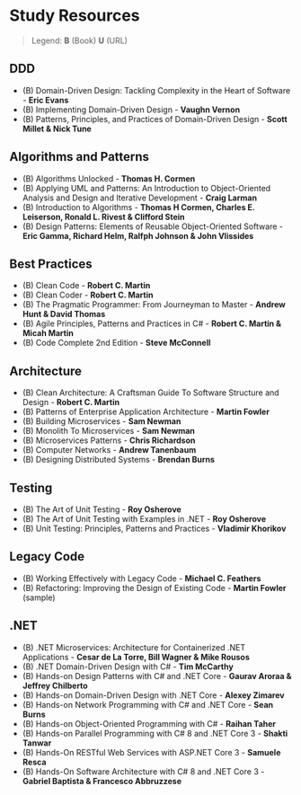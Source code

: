 # Study Resources

> Legend: **B** (Book) **U** (URL)

## DDD

- (B) Domain-Driven Design: Tackling Complexity in the Heart of Software - **Eric Evans**  
- (B) Implementing Domain-Driven Design - **Vaughn Vernon**  
- (B) Patterns, Principles, and Practices of Domain-Driven Design - **Scott Millet & Nick Tune**  

## Algorithms and Patterns

- (B) Algorithms Unlocked - **Thomas H. Cormen**  
- (B) Applying UML and Patterns: An Introduction to Object-Oriented Analysis and Design and Iterative Development - **Craig Larman**  
- (B) Introduction to Algorithms - **Thomas H Cormen, Charles E. Leiserson, Ronald L. Rivest & Clifford Stein**  
- (B) Design Patterns: Elements of Reusable Object-Oriented Software - **Eric Gamma, Richard Helm, Ralfph Johnson & John Vlissides**  

## Best Practices

- (B) Clean Code - **Robert C. Martin**  
- (B) Clean Coder - **Robert C. Martin**  
- (B) The Pragmatic Programmer: From Journeyman to Master - **Andrew Hunt & David Thomas**  
- (B) Agile Principles, Patterns and Practices in C# - **Robert C. Martin & Micah Martin**  
- (B) Code Complete 2nd Edition - **Steve McConnell**  

## Architecture

- (B) Clean Architecture: A Craftsman Guide To Software Structure and Design - **Robert C. Martin**  
- (B) Patterns of Enterprise Application Architecture - **Martin Fowler**  
- (B) Building Microservices - **Sam Newman**  
- (B) Monolith To Microservices - **Sam Newman**  
- (B) Microservices Patterns - **Chris Richardson**  
- (B) Computer Networks - **Andrew Tanenbaum**  
- (B) Designing Distributed Systems - **Brendan Burns**  

## Testing

- (B) The Art of Unit Testing - **Roy Osherove**  
- (B) The Art of Unit Testing with Examples in .NET - **Roy Osherove**  
- (B) Unit Testing: Principles, Patterns and Practices - **Vladimir Khorikov**  

## Legacy Code

- (B) Working Effectively with Legacy Code - **Michael C. Feathers**  
- (B) Refactoring: Improving the Design of Existing Code - **Martin Fowler** (sample)  

## .NET

- (B) .NET Microservices: Architecture for Containerized .NET Applications - **Cesar de La Torre, Bill Wagner & Mike Rousos**  
- (B) .NET Domain-Driven Design with C# - **Tim McCarthy**  
- (B) Hands-on Design Patterns with C# and .NET Core - **Gaurav Aroraa & Jeffrey Chilberto**  
- (B) Hands-on Domain-Driven Design with .NET Core - **Alexey Zimarev**  
- (B) Hands-on Network Programming with C# and .NET Core - **Sean Burns**  
- (B) Hands-on Object-Oriented Programming with C# - **Raihan Taher**  
- (B) Hands-on Parallel Programming with C# 8 and .NET Core 3 - **Shakti Tanwar**  
- (B) Hands-On RESTful Web Services with ASP.NET Core 3 - **Samuele Resca**  
- (B) Hands-On Software Architecture with C# 8 and .NET Core 3 - **Gabriel Baptista & Francesco Abbruzzese**  
